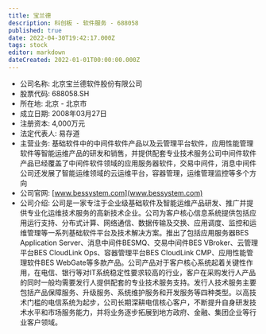 ```yaml
---
title: 宝兰德
description: 科创板 - 软件服务 - 688058
published: true
date: 2022-04-30T19:42:17.000Z
tags: stock
editor: markdown
dateCreated: 2022-01-01T00:00:00.000Z
---
```


- 公司名称: 北京宝兰德软件股份有限公司
- 股票代码: 688058.SH
- 所在地: 北京 - 北京市
- 成立日期: 2008年03月27日
- 注册资本: 4,000万元
- 法定代表人: 易存道
- 主营业务: 基础软件中的中间件软件产品以及云管理平台软件，应用性能管理软件等智能运维产品的研发和销售，并提供配套专业技术服务公司中间件软件产品已经覆盖了中间件软件领域的应用服务器软件，交易中间件，消息中间件公司还发展了智能运维领域的云运维平台，容器管理，运维管理监控等多个方向
- 公司官网: [www.bessystem.com](www.bessystem.com)
- 公司介绍: 公司是一家专注于企业级基础软件及智能运维产品研发、推广并提供专业化运维技术服务的高新技术企业。公司为客户核心信息系统提供包括应用运行支持、分布式计算、网络通信、数据传输及交换、应用调度、监控和运维管理等一系列基础软件平台及技术解决方案。推出了包括应用服务器BES Application Server、消息中间件BESMQ、交易中间件BES VBroker、云管理平台BES CloudLink Ops、容器管理平台BES CloudLink CMP、应用性能管理软件BES WebGate等多款产品。公司产品对于客户核心系统起着关键性作用，在电信、银行等对IT系统稳定性要求较高的行业，客户在采购发行人产品的同时一般均需要发行人提供配套的专业技术服务支持。发行人技术服务主要包括产品保障服务、升级服务、系统维护服务和开发服务等四种类型。以高技术门槛的电信系统为起步，公司长期深耕电信核心客户，不断提升自身研发技术水平和市场服务能力，并将业务逐步拓展到地方政府、金融、集团企业等行业客户领域。


